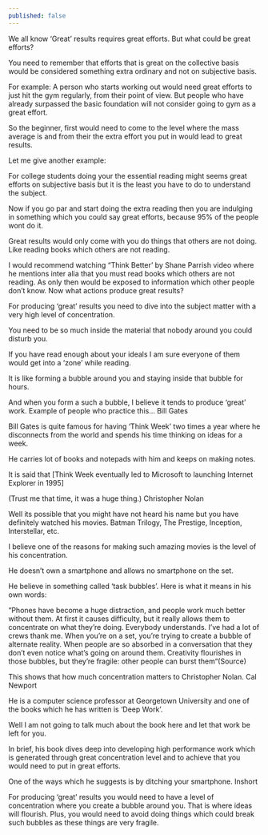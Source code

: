 ```yaml
---
published: false
---
```

We all know ‘Great’ results requires great efforts.
But what could be great efforts?

You need to remember that efforts that is great on the collective basis would be considered something extra ordinary and not on subjective basis.

For example: A person who starts working out would need great efforts to just hit the gym regularly, from their point of view. But people who have already surpassed the basic foundation will not consider going to gym as a great effort.

So the beginner, first would need to come to the level where the mass average is and from their the extra effort you put in would lead to great results.

Let me give another example:

For college students doing your the essential reading might seems great efforts on subjective basis but it is the least you have to do to understand the subject.

Now if you go par and start doing the extra reading then you are indulging in something which you could say great efforts, because 95% of the people wont do it.

Great results would only come with you do things that others are not doing. Like reading books which others are not reading.

I would recommend watching “Think Better’ by Shane Parrish video where he mentions inter alia that you must read books which others are not reading. As only then would be exposed to information which other people don’t know.
Now what actions produce great results?

For producing ‘great’ results you need to dive into the subject matter with a very high level of concentration.

You need to be so much inside the material that nobody around you could disturb you.

If you have read enough about your ideals I am sure everyone of them would get into a ‘zone’ while reading.

It is like forming a bubble around you and staying inside that bubble for hours.

And when you form a such a bubble, I believe it tends to produce ‘great’ work.
Example of people who practice this…
Bill Gates

Bill Gates is quite famous for having ‘Think Week’ two times a year where he disconnects from the world and spends his time thinking on ideas for a week.

He carries lot of books and notepads with him and keeps on making notes.

It is said that [Think Week eventually led to Microsoft to launching Internet Explorer in 1995]

(Trust me that time, it was a huge thing.)
Christopher Nolan

Well its possible that you might have not heard his name but you have definitely watched his movies. Batman Trilogy, The Prestige, Inception, Interstellar, etc.

I believe one of the reasons for making such amazing movies is the level of his concentration.

He doesn’t own a smartphone and allows no smartphone on the set.

He believe in something called ‘task bubbles’. Here is what it means in his own words:

“Phones have become a huge distraction, and people work much better without them. At first it causes difficulty, but it really allows them to concentrate on what they’re doing. Everybody understands. I’ve had a lot of crews thank me. When you’re on a set, you’re trying to create a bubble of alternate reality. When people are so absorbed in a conversation that they don’t even notice what’s going on around them. Creativity flourishes in those bubbles, but they’re fragile: other people can burst them“(Source)

This shows that how much concentration matters to Christopher Nolan.
Cal Newport

He is a computer science professor at Georgetown University and one of the books which he has written is ‘Deep Work’.

Well I am not going to talk much about the book here and let that work be left for you.

In brief, his book dives deep into developing high performance work which is generated through great concentration level and to achieve that you would need to put in great efforts.

One of the ways which he suggests is by ditching your smartphone.
Inshort

For producing ‘great’ results you would need to have a level of concentration where you create a bubble around you. That is where ideas will flourish. Plus, you would need to avoid doing things which could break such bubbles as these things are very fragile.
